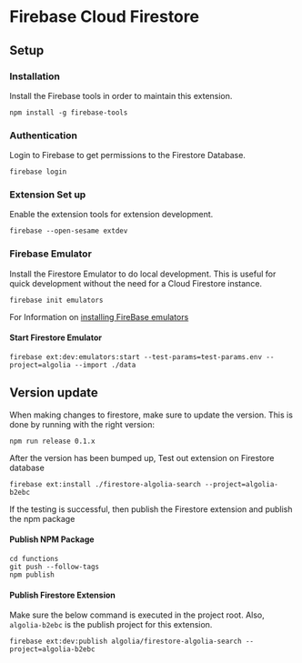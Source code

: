 # Firebase Cloud Firestore

## Setup

### Installation
Install the Firebase tools in order to maintain this extension.
```
npm install -g firebase-tools
```

### Authentication
Login to Firebase to get permissions to the Firestore Database.
```
firebase login
```

### Extension Set up
Enable the extension tools for extension development.
```
firebase --open-sesame extdev
```

### Firebase Emulator
Install the Firestore Emulator to do local development.  This is useful for quick development without the need for a Cloud Firestore instance.
```
firebase init emulators
```

For Information on [installing FireBase emulators](https://firebase.google.com/docs/emulator-suite/install_and_configure)

#### Start Firestore Emulator
```
firebase ext:dev:emulators:start --test-params=test-params.env --project=algolia --import ./data
```



## Version update

When making changes to firestore, make sure to update the version. This is done by running with the right version:

```
npm run release 0.1.x
```

After the version has been bumped up, Test out extension on Firestore database

```
firebase ext:install ./firestore-algolia-search --project=algolia-b2ebc
```

If the testing is successful, then publish the Firestore extension and publish the npm package

#### Publish NPM Package
```
cd functions
git push --follow-tags
npm publish
```

#### Publish Firestore Extension
Make sure the below command is executed in the project root.  Also, `algolia-b2ebc` is the publish project for this extension.
```
firebase ext:dev:publish algolia/firestore-algolia-search --project=algolia-b2ebc
```
